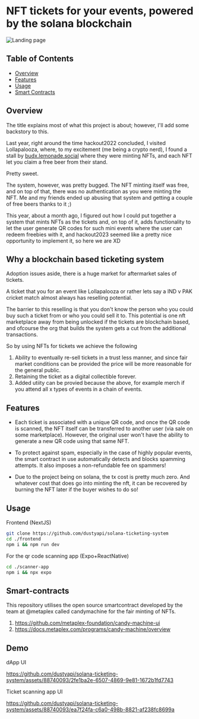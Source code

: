 # NFT tickets for your events, powered by the solana blockchain

![Landing page](https://github.com/dustyapi/solana-ticketing-system/assets/88740093/c4ef69f6-020d-4d5e-ad7c-dbdbb926b0d1)

## Table of Contents
- [Overview](#overview)
- [Features](#features)
- [Usage](#usage)
- [Smart Contracts](#smart-contracts)

## Overview

The title explains most of what this project is about; however, I'll add some backstory to this.

Last year, right around the time hackout2022 concluded, I visited Lollapalooza, where, to my excitement (me being a crypto nerd), I found a stall by [budx.lemonade.social](https://budx.lemonade.social/) where they were minting NFTs, and each NFT let you claim a free beer from their stand.

Pretty sweet.

The system, however, was pretty bugged. The NFT minting itself was free, and on top of that, there was no authentication as you were minting the NFT. Me and my friends ended up abusing that system and getting a couple of free beers thanks to it ;)

This year, about a month ago, I figured out how I could put together a system that mints NFTs as the tickets and, on top of it, adds functionality to let the user generate QR codes for such mini events where the user can redeem freebies with it, and hackout2023 seemed like a pretty nice opportunity to implement it, so here we are XD

## Why a blockchain based ticketing system


Adoption issues aside, there is a huge market for aftermarket sales of tickets.

A ticket that you for an event like Lollapalooza or rather lets say a IND v PAK cricket match almost always has reselling potential.

The barrier to this reselling is that you don't know the person who you could buy such a ticket from or who you could sell it to. This potential is one nft marketplace away from being unlocked if the tickets are blockchain based, and ofcourse the org that builds the system gets a cut from the additional transactions.

So by using NFTs for tickets we achieve the following
1. Ability to eventually re-sell tickets in a trust less manner, and since fair market conditions can be provided the price will be more reasonable for the general public.
2. Retaining the ticket as a digital collectible forever.
3. Added utiity can be provied because the above, for example merch if you attend all x types of events in a chain of events.


## Features

- Each ticket is associated with a unique QR code, and once the QR code is scanned, the NFT itself can be transferred to another user (via sale on some marketplace). However, the original user won't have the ability to generate a new QR code using that same NFT.

- To protect against spam, especially in the case of highly popular events, the smart contract in use automatically detects and blocks spamming attempts. It also imposes a non-refundable fee on spammers!

- Due to the project being on solana, the tx cost is pretty much zero. And whatever cost that does go into minting the nft, it can be recovered by burning the NFT later if the buyer wishes to do so!


## Usage

Frontend (NextJS)

```bash
git clone https://github.com/dustyapi/solana-ticketing-system
cd ./frontend
npm i && npm run dev 
```
For the qr code scanning app (Expo+ReactNative)
```bash
cd ./scanner-app 
npm i && npx expo
```
## Smart-contracts

This repository utilises the open source smartcontract developed by the team at @metaplex called candymachine for the fair minting of NFTs.

1. https://github.com/metaplex-foundation/candy-machine-ui
2. https://docs.metaplex.com/programs/candy-machine/overview


## Demo

dApp UI

https://github.com/dustyapi/solana-ticketing-system/assets/88740093/2fe1ba2e-6507-4869-9e81-1672b1fd7743

Ticket scanning app UI

https://github.com/dustyapi/solana-ticketing-system/assets/88740093/ea7f24fa-c6a0-498b-8821-af238fc8699a



